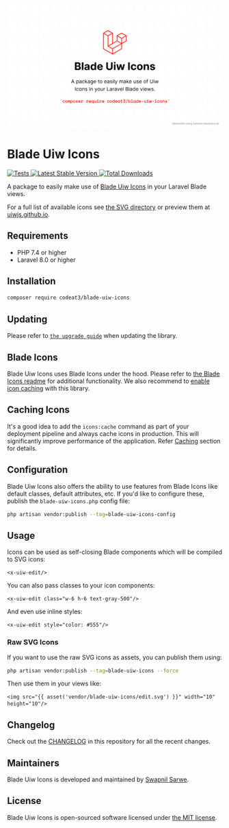 <p align="center">
    <img src="./socialcard-blade-uiw-icons.png" width="1280" title="Social Card Blade Uiw Icons">
</p>

# Blade Uiw Icons

<a href="https://github.com/codeat3/blade-uiw-icons/actions?query=workflow%3ATests">
    <img src="https://github.com/codeat3/blade-uiw-icons/workflows/Tests/badge.svg" alt="Tests">
</a>
<a href="https://packagist.org/packages/codeat3/blade-uiw-icons">
    <img src="https://img.shields.io/packagist/v/codeat3/blade-uiw-icons" alt="Latest Stable Version">
</a>
<a href="https://packagist.org/packages/codeat3/blade-uiw-icons">
    <img src="https://img.shields.io/packagist/dt/codeat3/blade-uiw-icons" alt="Total Downloads">
</a>

A package to easily make use of [Blade Uiw Icons](https://github.com/uiwjs/icons) in your Laravel Blade views.

For a full list of available icons see [the SVG directory](resources/svg) or preview them at [uiwjs.github.io](https://uiwjs.github.io/icons/).

## Requirements

- PHP 7.4 or higher
- Laravel 8.0 or higher

## Installation

```bash
composer require codeat3/blade-uiw-icons
```

## Updating

Please refer to [`the upgrade guide`](UPGRADE.md) when updating the library.

## Blade Icons

Blade Uiw Icons uses Blade Icons under the hood. Please refer to [the Blade Icons readme](https://github.com/blade-ui-kit/blade-icons) for additional functionality. We also recommend to [enable icon caching](https://github.com/blade-ui-kit/blade-icons#caching) with this library.

## Caching Icons

It's a good idea to add the `icons:cache` command as part of your deployment pipeline and always cache icons in production. This will significantly improve performance of the application. Refer [Caching](https://github.com/driesvints/blade-icons?tab=readme-ov-file#caching) section for details.

## Configuration

Blade Uiw Icons also offers the ability to use features from Blade Icons like default classes, default attributes, etc. If you'd like to configure these, publish the `blade-uiw-icons.php` config file:

```bash
php artisan vendor:publish --tag=blade-uiw-icons-config
```

## Usage

Icons can be used as self-closing Blade components which will be compiled to SVG icons:

```blade
<x-uiw-edit/>
```

You can also pass classes to your icon components:

```blade
<x-uiw-edit class="w-6 h-6 text-gray-500"/>
```

And even use inline styles:

```blade
<x-uiw-edit style="color: #555"/>
```

### Raw SVG Icons

If you want to use the raw SVG icons as assets, you can publish them using:

```bash
php artisan vendor:publish --tag=blade-uiw-icons --force
```

Then use them in your views like:

```blade
<img src="{{ asset('vendor/blade-uiw-icons/edit.svg') }}" width="10" height="10"/>
```

## Changelog

Check out the [CHANGELOG](CHANGELOG.md) in this repository for all the recent changes.

## Maintainers

Blade Uiw Icons is developed and maintained by [Swapnil Sarwe](https://swapnilsarwe.com).

## License

Blade Uiw Icons is open-sourced software licensed under [the MIT license](LICENSE.md).
